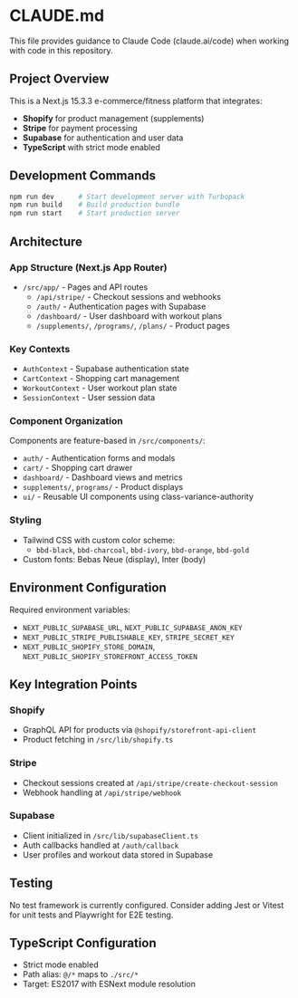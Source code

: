 # CLAUDE.md

This file provides guidance to Claude Code (claude.ai/code) when working with code in this repository.

## Project Overview

This is a Next.js 15.3.3 e-commerce/fitness platform that integrates:
- **Shopify** for product management (supplements)
- **Stripe** for payment processing
- **Supabase** for authentication and user data
- **TypeScript** with strict mode enabled

## Development Commands

```bash
npm run dev      # Start development server with Turbopack
npm run build    # Build production bundle
npm run start    # Start production server
```

## Architecture

### App Structure (Next.js App Router)
- `/src/app/` - Pages and API routes
  - `/api/stripe/` - Checkout sessions and webhooks
  - `/auth/` - Authentication pages with Supabase
  - `/dashboard/` - User dashboard with workout plans
  - `/supplements/`, `/programs/`, `/plans/` - Product pages

### Key Contexts
- `AuthContext` - Supabase authentication state
- `CartContext` - Shopping cart management
- `WorkoutContext` - User workout plan state
- `SessionContext` - User session data

### Component Organization
Components are feature-based in `/src/components/`:
- `auth/` - Authentication forms and modals
- `cart/` - Shopping cart drawer
- `dashboard/` - Dashboard views and metrics
- `supplements/`, `programs/` - Product displays
- `ui/` - Reusable UI components using class-variance-authority

### Styling
- Tailwind CSS with custom color scheme:
  - `bbd-black`, `bbd-charcoal`, `bbd-ivory`, `bbd-orange`, `bbd-gold`
- Custom fonts: Bebas Neue (display), Inter (body)

## Environment Configuration

Required environment variables:
- `NEXT_PUBLIC_SUPABASE_URL`, `NEXT_PUBLIC_SUPABASE_ANON_KEY`
- `NEXT_PUBLIC_STRIPE_PUBLISHABLE_KEY`, `STRIPE_SECRET_KEY`
- `NEXT_PUBLIC_SHOPIFY_STORE_DOMAIN`, `NEXT_PUBLIC_SHOPIFY_STOREFRONT_ACCESS_TOKEN`

## Key Integration Points

### Shopify
- GraphQL API for products via `@shopify/storefront-api-client`
- Product fetching in `/src/lib/shopify.ts`

### Stripe
- Checkout sessions created at `/api/stripe/create-checkout-session`
- Webhook handling at `/api/stripe/webhook`

### Supabase
- Client initialized in `/src/lib/supabaseClient.ts`
- Auth callbacks handled at `/auth/callback`
- User profiles and workout data stored in Supabase

## Testing

No test framework is currently configured. Consider adding Jest or Vitest for unit tests and Playwright for E2E testing.

## TypeScript Configuration

- Strict mode enabled
- Path alias: `@/*` maps to `./src/*`
- Target: ES2017 with ESNext module resolution